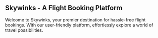 ## Skywinks - A Flight Booking Platform

Welcome to Skywinks, your premier destination for hassle-free flight bookings. With our user-friendly platform, effortlessly explore a world of travel possibilities.